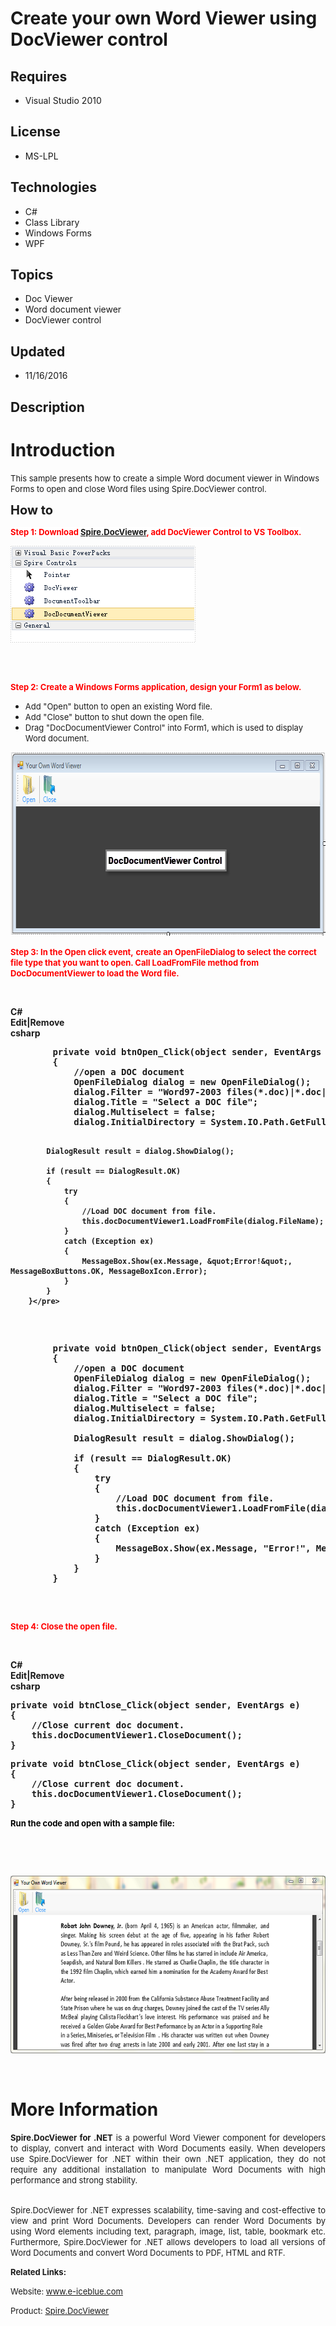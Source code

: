 # Create your own Word Viewer using DocViewer control
## Requires
- Visual Studio 2010
## License
- MS-LPL
## Technologies
- C#
- Class Library
- Windows Forms
- WPF
## Topics
- Doc Viewer
- Word document viewer
- DocViewer control
## Updated
- 11/16/2016
## Description

<h1>Introduction</h1>
<p><span style="font-size:small">This sample presents how to create a simple Word document viewer in Windows Forms to open and close Word files using Spire.DocViewer control.</span><em>&nbsp;</em></p>
<p><span style="font-size:20px; font-weight:bold">How to</span></p>
<p><span style="font-size:small; font-weight:bold; background-color:#ffffff; color:#ff0000">Step 1:
</span><strong><span style="font-size:small; background-color:#ffffff; color:#ff0000">Download
</span><span style="font-size:small; background-color:#ffffff; color:#ff0000"><a href="http://www.e-iceblue.com/Introduce/word-viewer-net-introduce.html">Spire.DocViewer</a>, add DocViewer Control to VS Toolbox.</span></strong></p>
<p><span style="font-size:small; font-weight:bold; background-color:#ffffff; color:#ff0000"><img id="130883" src="130883-7.png" alt="" width="296" height="155" style="float:left"><br>
</span></p>
<p>&nbsp;</p>
<p>&nbsp;</p>
<p>&nbsp;</p>
<p>&nbsp;</p>
<p>&nbsp;</p>
<p>&nbsp;</p>
<p><strong><span style="font-size:small; color:#ff0000">Step 2: Create a Windows Forms application, design your Form1 as below.</span></strong></p>
<ul>
<li><span style="font-size:small">Add &quot;Open&quot; button to open an existing Word file.</span>
</li><li><span style="font-size:small">Add &quot;Close&quot; button to shut down the open file.</span>
</li><li><span style="font-size:small">Drag &quot;DocDocumentViewer Control&quot; into Form1, which is used to display Word document.</span>
</li></ul>
<p><img id="130884" src="130884-6.png" alt="" width="700" height="294"></p>
<p><span style="color:#ff0000"><strong><span style="font-size:small">Step 3: In the Open click event,</span></strong>
<strong><span style="font-size:small">create an OpenFileDialog to select the correct file type that you want to open. Call LoadFromFile method from DocDocumentViewer to load the Word file.</span></strong></span><strong>
<br>
</strong></p>
<p><strong>&nbsp;</strong></p>
<p><strong></p>
<div class="scriptcode">
<div class="pluginEditHolder" pluginCommand="mceScriptCode">
<div class="title"><span>C#</span></div>
<div class="pluginLinkHolder"><span class="pluginEditHolderLink">Edit</span>|<span class="pluginRemoveHolderLink">Remove</span></div>
<span class="hidden">csharp</span>
<pre class="hidden">        private void btnOpen_Click(object sender, EventArgs e)
        {
            //open a DOC document
            OpenFileDialog dialog = new OpenFileDialog();
            dialog.Filter = &quot;Word97-2003 files(*.doc)|*.doc|Word2007-2010 files (*.docx)|*.docx|All files (*.*)|*.*&quot;;
            dialog.Title = &quot;Select a DOC file&quot;;
            dialog.Multiselect = false;
            dialog.InitialDirectory = System.IO.Path.GetFullPath(@&quot;..\..\..\..\..\..\Data&quot;);

            DialogResult result = dialog.ShowDialog();

            if (result == DialogResult.OK)
            {
                try
                {
                    //Load DOC document from file.
                    this.docDocumentViewer1.LoadFromFile(dialog.FileName);
                }
                catch (Exception ex)
                {
                    MessageBox.Show(ex.Message, &quot;Error!&quot;, MessageBoxButtons.OK, MessageBoxIcon.Error);
                }
            }
        }</pre>
<div class="preview">
<pre class="csharp">&nbsp;&nbsp;&nbsp;&nbsp;&nbsp;&nbsp;&nbsp;&nbsp;<span class="cs__keyword">private</span>&nbsp;<span class="cs__keyword">void</span>&nbsp;btnOpen_Click(<span class="cs__keyword">object</span>&nbsp;sender,&nbsp;EventArgs&nbsp;e)&nbsp;
&nbsp;&nbsp;&nbsp;&nbsp;&nbsp;&nbsp;&nbsp;&nbsp;{&nbsp;
&nbsp;&nbsp;&nbsp;&nbsp;&nbsp;&nbsp;&nbsp;&nbsp;&nbsp;&nbsp;&nbsp;&nbsp;<span class="cs__com">//open&nbsp;a&nbsp;DOC&nbsp;document</span>&nbsp;
&nbsp;&nbsp;&nbsp;&nbsp;&nbsp;&nbsp;&nbsp;&nbsp;&nbsp;&nbsp;&nbsp;&nbsp;OpenFileDialog&nbsp;dialog&nbsp;=&nbsp;<span class="cs__keyword">new</span>&nbsp;OpenFileDialog();&nbsp;
&nbsp;&nbsp;&nbsp;&nbsp;&nbsp;&nbsp;&nbsp;&nbsp;&nbsp;&nbsp;&nbsp;&nbsp;dialog.Filter&nbsp;=&nbsp;<span class="cs__string">&quot;Word97-2003&nbsp;files(*.doc)|*.doc|Word2007-2010&nbsp;files&nbsp;(*.docx)|*.docx|All&nbsp;files&nbsp;(*.*)|*.*&quot;</span>;&nbsp;
&nbsp;&nbsp;&nbsp;&nbsp;&nbsp;&nbsp;&nbsp;&nbsp;&nbsp;&nbsp;&nbsp;&nbsp;dialog.Title&nbsp;=&nbsp;<span class="cs__string">&quot;Select&nbsp;a&nbsp;DOC&nbsp;file&quot;</span>;&nbsp;
&nbsp;&nbsp;&nbsp;&nbsp;&nbsp;&nbsp;&nbsp;&nbsp;&nbsp;&nbsp;&nbsp;&nbsp;dialog.Multiselect&nbsp;=&nbsp;<span class="cs__keyword">false</span>;&nbsp;
&nbsp;&nbsp;&nbsp;&nbsp;&nbsp;&nbsp;&nbsp;&nbsp;&nbsp;&nbsp;&nbsp;&nbsp;dialog.InitialDirectory&nbsp;=&nbsp;System.IO.Path.GetFullPath(@<span class="cs__string">&quot;..\..\..\..\..\..\Data&quot;</span>);&nbsp;
&nbsp;
&nbsp;&nbsp;&nbsp;&nbsp;&nbsp;&nbsp;&nbsp;&nbsp;&nbsp;&nbsp;&nbsp;&nbsp;DialogResult&nbsp;result&nbsp;=&nbsp;dialog.ShowDialog();&nbsp;
&nbsp;
&nbsp;&nbsp;&nbsp;&nbsp;&nbsp;&nbsp;&nbsp;&nbsp;&nbsp;&nbsp;&nbsp;&nbsp;<span class="cs__keyword">if</span>&nbsp;(result&nbsp;==&nbsp;DialogResult.OK)&nbsp;
&nbsp;&nbsp;&nbsp;&nbsp;&nbsp;&nbsp;&nbsp;&nbsp;&nbsp;&nbsp;&nbsp;&nbsp;{&nbsp;
&nbsp;&nbsp;&nbsp;&nbsp;&nbsp;&nbsp;&nbsp;&nbsp;&nbsp;&nbsp;&nbsp;&nbsp;&nbsp;&nbsp;&nbsp;&nbsp;<span class="cs__keyword">try</span>&nbsp;
&nbsp;&nbsp;&nbsp;&nbsp;&nbsp;&nbsp;&nbsp;&nbsp;&nbsp;&nbsp;&nbsp;&nbsp;&nbsp;&nbsp;&nbsp;&nbsp;{&nbsp;
&nbsp;&nbsp;&nbsp;&nbsp;&nbsp;&nbsp;&nbsp;&nbsp;&nbsp;&nbsp;&nbsp;&nbsp;&nbsp;&nbsp;&nbsp;&nbsp;&nbsp;&nbsp;&nbsp;&nbsp;<span class="cs__com">//Load&nbsp;DOC&nbsp;document&nbsp;from&nbsp;file.</span>&nbsp;
&nbsp;&nbsp;&nbsp;&nbsp;&nbsp;&nbsp;&nbsp;&nbsp;&nbsp;&nbsp;&nbsp;&nbsp;&nbsp;&nbsp;&nbsp;&nbsp;&nbsp;&nbsp;&nbsp;&nbsp;<span class="cs__keyword">this</span>.docDocumentViewer1.LoadFromFile(dialog.FileName);&nbsp;
&nbsp;&nbsp;&nbsp;&nbsp;&nbsp;&nbsp;&nbsp;&nbsp;&nbsp;&nbsp;&nbsp;&nbsp;&nbsp;&nbsp;&nbsp;&nbsp;}&nbsp;
&nbsp;&nbsp;&nbsp;&nbsp;&nbsp;&nbsp;&nbsp;&nbsp;&nbsp;&nbsp;&nbsp;&nbsp;&nbsp;&nbsp;&nbsp;&nbsp;<span class="cs__keyword">catch</span>&nbsp;(Exception&nbsp;ex)&nbsp;
&nbsp;&nbsp;&nbsp;&nbsp;&nbsp;&nbsp;&nbsp;&nbsp;&nbsp;&nbsp;&nbsp;&nbsp;&nbsp;&nbsp;&nbsp;&nbsp;{&nbsp;
&nbsp;&nbsp;&nbsp;&nbsp;&nbsp;&nbsp;&nbsp;&nbsp;&nbsp;&nbsp;&nbsp;&nbsp;&nbsp;&nbsp;&nbsp;&nbsp;&nbsp;&nbsp;&nbsp;&nbsp;MessageBox.Show(ex.Message,&nbsp;<span class="cs__string">&quot;Error!&quot;</span>,&nbsp;MessageBoxButtons.OK,&nbsp;MessageBoxIcon.Error);&nbsp;
&nbsp;&nbsp;&nbsp;&nbsp;&nbsp;&nbsp;&nbsp;&nbsp;&nbsp;&nbsp;&nbsp;&nbsp;&nbsp;&nbsp;&nbsp;&nbsp;}&nbsp;
&nbsp;&nbsp;&nbsp;&nbsp;&nbsp;&nbsp;&nbsp;&nbsp;&nbsp;&nbsp;&nbsp;&nbsp;}&nbsp;
&nbsp;&nbsp;&nbsp;&nbsp;&nbsp;&nbsp;&nbsp;&nbsp;}</pre>
</div>
</div>
</div>
</strong>
<p></p>
<p><span style="color:#ff0000"><strong><span style="font-size:small">Step 4: Close the open file.</span></strong></span></p>
<p><strong>&nbsp;</strong></p>
<p><strong></p>
<div class="scriptcode">
<div class="pluginEditHolder" pluginCommand="mceScriptCode">
<div class="title"><span>C#</span></div>
<div class="pluginLinkHolder"><span class="pluginEditHolderLink">Edit</span>|<span class="pluginRemoveHolderLink">Remove</span></div>
<span class="hidden">csharp</span>
<pre class="hidden">private void btnClose_Click(object sender, EventArgs e)
{
    //Close current doc document.
    this.docDocumentViewer1.CloseDocument();
}
</pre>
<div class="preview">
<pre class="js">private&nbsp;<span class="js__operator">void</span>&nbsp;btnClose_Click(object&nbsp;sender,&nbsp;EventArgs&nbsp;e)&nbsp;
<span class="js__brace">{</span>&nbsp;
&nbsp;&nbsp;&nbsp;&nbsp;<span class="js__sl_comment">//Close&nbsp;current&nbsp;doc&nbsp;document.</span>&nbsp;
&nbsp;&nbsp;&nbsp;&nbsp;<span class="js__operator">this</span>.docDocumentViewer1.CloseDocument();&nbsp;
<span class="js__brace">}</span>&nbsp;
</pre>
</div>
</div>
</div>
</strong>
<p></p>
<p><span style="font-size:small"><strong><span style="color:#000000">Run the code and open with a sample file:</span></strong></span></p>
<p><strong>&nbsp;</strong></p>
<p><strong>&nbsp;</strong></p>
<p><strong></p>
<div class="endscriptcode"><img id="130914" src="130914-9.png" alt="" width="652" height="284"></div>
</strong>
<p></p>
<p>&nbsp;</p>
<h1>More Information</h1>
<p style="text-align:justify"><span style="font-size:small"><strong>Spire.DocViewer for .NET</strong> is a powerful Word Viewer component for developers to display, convert and interact with Word Documents easily. When developers use Spire.DocViewer for .NET
 within their own .NET application, they do not require any additional installation to manipulate Word Documents with high performance and strong stability.</span></p>
<p style="text-align:justify"><br>
<span style="font-size:small">Spire.DocViewer for .NET expresses scalability, time-saving and cost-effective to view and print Word Documents. Developers can render Word Documents by using Word elements including text, paragraph, image, list, table, bookmark
 etc. Furthermore, Spire.DocViewer for .NET allows developers to load all versions of Word Documents and convert Word Documents to PDF, HTML and RTF.</span></p>
<p><strong><span style="font-size:small">Related Links:</span></strong></p>
<p><span style="font-size:small">Website: <a href="http://www.e-iceblue.com">www.e-iceblue.com</a></span></p>
<p><span style="font-size:small">Product: <a href="http://www.e-iceblue.com/Introduce/word-viewer-net-introduce.html">
Spire.DocViewer</a></span><a href="http://www.e-iceblue.com/Introduce/word-viewer-net-introduce.html"></a></p>
